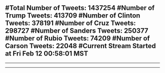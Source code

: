 #Total Number of Tweets: 1437254 
#Number of Trump Tweets: 413709
#Number of Clinton Tweets: 378191
#Number of Cruz Tweets: 298727
#Number of Sanders Tweets: 250377
#Number of Rubio Tweets: 74209
#Number of Carson Tweets: 22048
#Current Stream Started at Fri Feb 12 00:58:01 MST
---
---
---
